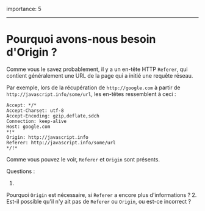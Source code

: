 importance: 5

---

# Pourquoi avons-nous besoin d'Origin ?

Comme vous le savez probablement, il y a un en-tête HTTP `Referer`, qui contient généralement une URL de la page qui a initié une requête réseau.

Par exemple, lors de la récupération de `http://google.com` à partir de `http://javascript.info/some/url`, les en-têtes ressemblent à ceci :

```
Accept: */*
Accept-Charset: utf-8
Accept-Encoding: gzip,deflate,sdch
Connection: keep-alive
Host: google.com
*!*
Origin: http://javascript.info
Referer: http://javascript.info/some/url
*/!*
```

Comme vous pouvez le voir, `Referer` et `Origin` sont présents.

Questions :

1.
Pourquoi `Origin` est nécessaire, si `Referer` a encore plus d'informations ?
2.
Est-il possible qu'il n'y ait pas de `Referer` ou `Origin`, ou est-ce incorrect ?
